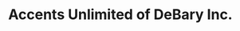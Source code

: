 ---
title: "Accents Unlimited of DeBary Inc."
url: /debary/accents-unlimited-of-debary-inc/
shop: interior decoration
---